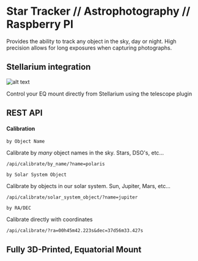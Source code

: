 # Star Tracker // Astrophotography // Raspberry PI

Provides the ability to track any object in the sky, day or night. High precision allows for long exposures when capturing photographs.

## Stellarium integration

![alt text](https://avatars.githubusercontent.com/u/7320160?s=70)

Control your EQ mount directly from Stellarium using the telescope plugin


## REST API


#### Calibration

`by Object Name`

Calibrate by _many_ object names in the sky. Stars, DSO's, etc...

```
/api/calibrate/by_name/?name=polaris
```

`by Solar System Object`

Calibrate by objects in our solar system. Sun, Jupiter, Mars, etc...

```
/api/calibrate/solar_system_object/?name=jupiter
```

`by RA/DEC`

Calibrate directly with coordinates

```
/api/calibrate/?ra=00h45m42.223s&dec=37d56m33.427s
```


## Fully 3D-Printed, Equatorial Mount

